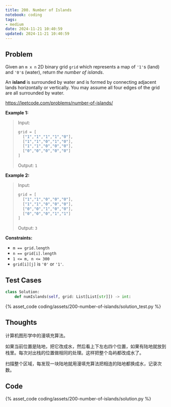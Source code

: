 ```yaml
---
title: 200. Number of Islands
notebook: coding
tags:
- medium
date: 2024-11-21 10:40:59
updated: 2024-11-21 10:40:59
---
```

## Problem

Given an `m x n` 2D binary grid `grid` which represents a map of `'1'`s (land) and `'0'`s (water), return _the number of islands_.

An **island** is surrounded by water and is formed by connecting adjacent lands horizontally or vertically. You may assume all four edges of the grid are all surrounded by water.

<https://leetcode.com/problems/number-of-islands/>

**Example 1:**

> Input:
>
> ``` c++
> grid = [
>   ["1","1","1","1","0"],
>   ["1","1","0","1","0"],
>   ["1","1","0","0","0"],
>   ["0","0","0","0","0"]
> ]
> ```
>
> Output: `1`

**Example 2:**

> Input:
>
> ``` c++
> grid = [
>   ["1","1","0","0","0"],
>   ["1","1","0","0","0"],
>   ["0","0","1","0","0"],
>   ["0","0","0","1","1"]
> ]
> ```
>
> Output: `3`

**Constraints:**

- `m == grid.length`
- `n == grid[i].length`
- `1 <= m, n <= 300`
- `grid[i][j]` is `'0'` or `'1'`.

## Test Cases

``` python
class Solution:
    def numIslands(self, grid: List[List[str]]) -> int:
```

{% asset_code coding/assets/200-number-of-islands/solution_test.py %}

## Thoughts

计算机图形学中的漫填充算法。

如果当前位置是陆地，把它改成水，然后看上下左右四个位置，如果有陆地就放到栈里。每次对出栈的位置做相同的处理。这样把整个岛屿都改成水了。

扫描整个区域，每发现一块陆地就用漫填充算法把相连的陆地都换成水，记录次数。

## Code

{% asset_code coding/assets/200-number-of-islands/solution.py %}
